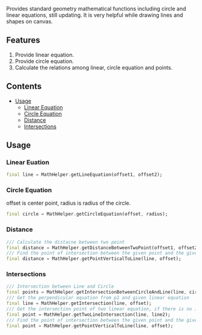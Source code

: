 Provides standard geometry mathematical functions including circle and linear equations, still updating.
It is very helpful while drawing lines and shapes on canvas.

## Features

1. Provide linear equation.
2. Provide circle equation.
3. Calculate the relations among linear, circle equation and points.

## Contents
* [Usage](#usage)
    * [Linear Equation](#linear-euation)
    * [Circle Equation](#circle-equation)
    * [Distance](#distance)
    * [Intersections](#intersections)

## Usage
### Linear Euation
```dart
final line = MathHelper.getLineEquation(offset1, offset2);
```

### Circle Equation  
offset is center point, radius is radius of the circle.
```dart
final circle = MathHelper.getCircleEquation(offset, radius);
```

### Distance
```dart
/// Calculate the distacne between two point
final distance = MathHelper.getDistanceBetweenTwoPoint(offset1, offset2);
/// Find the point of intersection between the given point and the given line perpendicular to it
final distance = MathHelper.getPointVerticalToLine(line, offset);
```

### Intersections
```dart
/// Intersection between Line and Circle
final points = MathHelper.getIntersectionBetweenCircleAndLine(line, circle);
/// Get the perpendicular equation from p1 and given linear equation
final line = MathHelper.getIntersection(line, offset);
/// Get the intersection point of two linear equation, if there is no intersection point, will return null
final point = MathHelper.getTwoLineIntersection(line, line2);
/// Find the point of intersection between the given point and the given line perpendicular to it
final point = MathHelper.getPointVerticalToLine(line, offset);
```